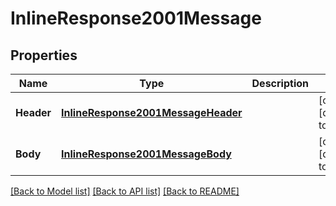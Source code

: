 # InlineResponse2001Message

## Properties
Name | Type | Description | Notes
------------ | ------------- | ------------- | -------------
**Header** | [**InlineResponse2001MessageHeader**](inline_response_200_1_message_header.md) |  | [optional] [default to null]
**Body** | [**InlineResponse2001MessageBody**](inline_response_200_1_message_body.md) |  | [optional] [default to null]

[[Back to Model list]](../README.md#documentation-for-models) [[Back to API list]](../README.md#documentation-for-api-endpoints) [[Back to README]](../README.md)



